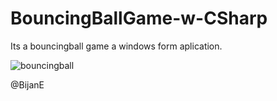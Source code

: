 # BouncingBallGame-w-CSharp
Its a bouncingball game a windows form aplication.

![bouncingball](https://user-images.githubusercontent.com/56190823/148985929-d904f8fa-2d35-4174-a761-066af83f281d.PNG)

@BijanE
